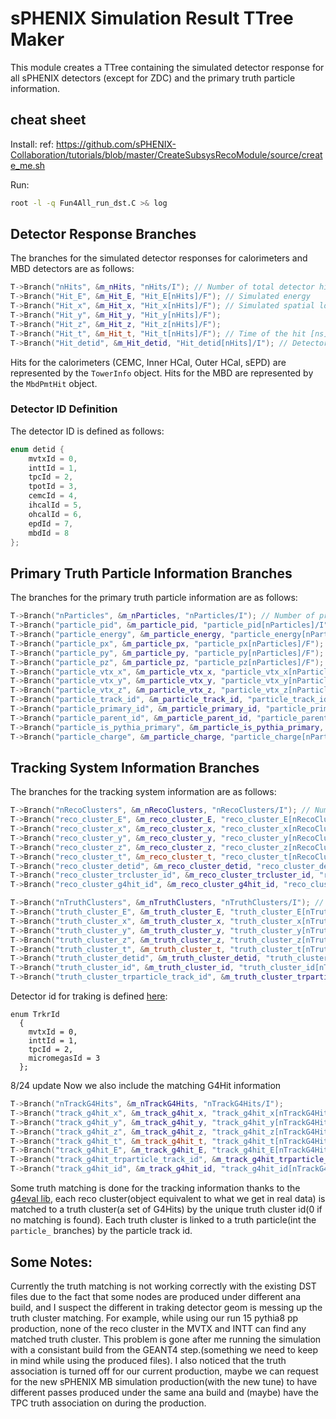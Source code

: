 # sPHENIX Simulation Result TTree Maker

This module creates a TTree containing the simulated detector response for all sPHENIX detectors (except for ZDC) and the primary truth particle information.

## cheat sheet

Install:
ref: https://github.com/sPHENIX-Collaboration/tutorials/blob/master/CreateSubsysRecoModule/source/create_me.sh

Run:
```bash
root -l -q Fun4All_run_dst.C >& log
```


## Detector Response Branches

The branches for the simulated detector responses for calorimeters and MBD detectors are as follows:

```cpp
T->Branch("nHits", &m_nHits, "nHits/I"); // Number of total detector hits
T->Branch("Hit_E", &m_Hit_E, "Hit_E[nHits]/F"); // Simulated energy
T->Branch("Hit_x", &m_Hit_x, "Hit_x[nHits]/F"); // Simulated spatial location [cm]
T->Branch("Hit_y", &m_Hit_y, "Hit_y[nHits]/F");
T->Branch("Hit_z", &m_Hit_z, "Hit_z[nHits]/F");
T->Branch("Hit_t", &m_Hit_t, "Hit_t[nHits]/F"); // Time of the hit [ns]
T->Branch("Hit_detid", &m_Hit_detid, "Hit_detid[nHits]/I"); // Detector ID
```

Hits for the calorimeters (CEMC, Inner HCal, Outer HCal, sEPD) are represented by the `TowerInfo` object. Hits for the MBD are represented by the `MbdPmtHit` object.

### Detector ID Definition

The detector ID is defined as follows:

```cpp
enum detid {
    mvtxId = 0,
    inttId = 1,
    tpcId = 2,
    tpotId = 3,
    cemcId = 4,
    ihcalId = 5,
    ohcalId = 6,
    epdId = 7,
    mbdId = 8
};
```

## Primary Truth Particle Information Branches

The branches for the primary truth particle information are as follows:

```cpp
T->Branch("nParticles", &m_nParticles, "nParticles/I"); // Number of primary particles
T->Branch("particle_pid", &m_particle_pid, "particle_pid[nParticles]/I"); // Particle PID
T->Branch("particle_energy", &m_particle_energy, "particle_energy[nParticles]/F"); // Particle energy [GeV]
T->Branch("particle_px", &m_particle_px, "particle_px[nParticles]/F"); // Particle momentum in x-direction [GeV/c]
T->Branch("particle_py", &m_particle_py, "particle_py[nParticles]/F"); // Particle momentum in y-direction
T->Branch("particle_pz", &m_particle_pz, "particle_pz[nParticles]/F"); // Particle momentum in z-direction
T->Branch("particle_vtx_x", &m_particle_vtx_x, "particle_vtx_x[nParticles]/F"); // Particle production vertex x-coordinate [cm]
T->Branch("particle_vtx_y", &m_particle_vtx_y, "particle_vtx_y[nParticles]/F"); // Particle production vertex y-coordinate
T->Branch("particle_vtx_z", &m_particle_vtx_z, "particle_vtx_z[nParticles]/F"); // Particle production vertex z-coordinate
T->Branch("particle_track_id", &m_particle_track_id, "particle_track_id[nParticles]/I"); // the unique track id for the particle
T->Branch("particle_primary_id", &m_particle_primary_id, "particle_primary_id[nParticles]/I");// the track id for the primary particle that result in current particle
T->Branch("particle_parent_id", &m_particle_parent_id, "particle_parent_id[nParticles]/I"); // the parent particle track id
T->Branch("particle_is_pythia_primary", &m_particle_is_pythia_primary, "particle_is_pythia_primary[nParticles]/I"); // if the particle is primary particle
T->Branch("particle_charge", &m_particle_charge, "particle_charge[nParticles]/I"); //the particle electric charge
```

## Tracking System Information Branches

The branches for the tracking system information are as follows:

```cpp
T->Branch("nRecoClusters", &m_nRecoClusters, "nRecoClusters/I"); // Number of reconstructed clusters
T->Branch("reco_cluster_E", &m_reco_cluster_E, "reco_cluster_E[nRecoClusters]/F"); // Reconstructed cluster energy
T->Branch("reco_cluster_x", &m_reco_cluster_x, "reco_cluster_x[nRecoClusters]/F"); // Reconstructed cluster x-coordinate
T->Branch("reco_cluster_y", &m_reco_cluster_y, "reco_cluster_y[nRecoClusters]/F"); // Reconstructed cluster y-coordinate
T->Branch("reco_cluster_z", &m_reco_cluster_z, "reco_cluster_z[nRecoClusters]/F"); // Reconstructed cluster z-coordinate
T->Branch("reco_cluster_t", &m_reco_cluster_t, "reco_cluster_t[nRecoClusters]/F"); // Reconstructed cluster time
T->Branch("reco_cluster_detid", &m_reco_cluster_detid, "reco_cluster_detid[nRecoClusters]/I"); // Reconstructed cluster detector ID
T->Branch("reco_cluster_trcluster_id", &m_reco_cluster_trcluster_id, "reco_cluster_trcluster_id[nRecoClusters]/i"); // The best matching truth cluster id, 0 if not matched
T->Branch("reco_cluster_g4hit_id", &m_reco_cluster_g4hit_id, "reco_cluster_g4hit_id[nRecoClusters]/l"); // best matching G4Hit id, 0 if not matched (this id is a type unsigned long long)

T->Branch("nTruthClusters", &m_nTruthClusters, "nTruthClusters/I"); // Number of truth clusters
T->Branch("truth_cluster_E", &m_truth_cluster_E, "truth_cluster_E[nTruthClusters]/F"); // Truth cluster energy
T->Branch("truth_cluster_x", &m_truth_cluster_x, "truth_cluster_x[nTruthClusters]/F"); // Truth cluster x-coordinate
T->Branch("truth_cluster_y", &m_truth_cluster_y, "truth_cluster_y[nTruthClusters]/F"); // Truth cluster y-coordinate
T->Branch("truth_cluster_z", &m_truth_cluster_z, "truth_cluster_z[nTruthClusters]/F"); // Truth cluster z-coordinate
T->Branch("truth_cluster_t", &m_truth_cluster_t, "truth_cluster_t[nTruthClusters]/F"); // Truth cluster time
T->Branch("truth_cluster_detid", &m_truth_cluster_detid, "truth_cluster_detid[nTruthClusters]/I"); // Truth cluster detector ID
T->Branch("truth_cluster_id", &m_truth_cluster_id, "truth_cluster_id[nTruthClusters]/i"); //Unique truth cluster ID
T->Branch("truth_cluster_trparticle_track_id", &m_truth_cluster_trparticle_track_id, "truth_cluster_trparticle_track_id[nTruthClusters]/I"); // Truth particle track ID associated with the truth cluster
```
Detector id for traking is defined [here](https://github.com/sPHENIX-Collaboration/coresoftware/blob/master/offline/packages/trackbase/TrkrDefs.h#L51-L57):
```
enum TrkrId
  {
    mvtxId = 0,
    inttId = 1,
    tpcId = 2,
    micromegasId = 3
  };
```
8/24 update
Now we also include the matching G4Hit information
```cpp
T->Branch("nTrackG4Hits", &m_nTrackG4Hits, "nTrackG4Hits/I");
T->Branch("track_g4hit_x", &m_track_g4hit_x, "track_g4hit_x[nTrackG4Hits]/F");
T->Branch("track_g4hit_y", &m_track_g4hit_y, "track_g4hit_y[nTrackG4Hits]/F");
T->Branch("track_g4hit_z", &m_track_g4hit_z, "track_g4hit_z[nTrackG4Hits]/F");
T->Branch("track_g4hit_t", &m_track_g4hit_t, "track_g4hit_t[nTrackG4Hits]/F");
T->Branch("track_g4hit_E", &m_track_g4hit_E, "track_g4hit_E[nTrackG4Hits]/F");// G4Hit total energy deposition 
T->Branch("track_g4hit_trparticle_track_id", &m_track_g4hit_trparticle_track_id, "track_g4hit_trparticle_track_id[nTrackG4Hits]/I");// the track id of the G4particle that creates this hit
T->Branch("track_g4hit_id", &m_track_g4hit_id, "track_g4hit_id[nTrackG4Hits]/l"); //unique G4Hit id
```

Some truth matching is done for the tracking information thanks to the [g4eval lib](https://github.com/sPHENIX-Collaboration/coresoftware/tree/master/simulation/g4simulation/g4eval), each reco cluster(object equivalent to what we get in real data) is matched to a truth cluster(a set of G4Hits) by the unique truth cluster id(0 if no matching is found). Each truth cluster is linked to a truth particle(int the `particle_` branches) by the particle track id.


## Some Notes:
Currently the truth matching is not working correctly with the existing DST files due to the fact that some nodes are produced under different ana build, and I suspect the different in traking detector geom is messing up the truth cluster matching. For example, while using our run 15 pythia8 pp production, none of the reco cluster in the MVTX and INTT can find any matched truth cluster. This problem is gone after me running the simulation with a consistant build from the GEANT4 step.(something we need to keep in mind while using the produced files). I also noticed that the truth association is turned off for our current production, maybe we can request for the new sPHENIX MB simulation production(with the new tune) to have different passes produced under the same ana build and (maybe) have the TPC truth association on during the production. 
